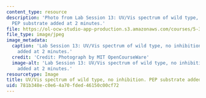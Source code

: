 ```yaml
---
content_type: resource
description: 'Photo from Lab Session 13: UV/Vis spectrum of wild type, no inhibition.
  PEP substrate added at 2 minutes.'
file: https://ol-ocw-studio-app-production.s3.amazonaws.com/courses/5-36-biochemistry-laboratory-spring-2009/781b348ec0e64a70fded46150c00cf72_Lab13_3.jpg
file_type: image/jpeg
image_metadata:
  caption: 'Lab Session 13: UV/Vis spectrum of wild type, no inhibition. PEP substrate
    added at 2 minutes.'
  credit: 'Credit: Photograph by MIT OpenCourseWare'
  image-alt: 'Lab Session 13: UV/Vis spectrum of wild type, no inhibition. PEP substrate
    added at 2 minutes.'
resourcetype: Image
title: UV/Vis spectrum of wild type, no inhibition. PEP substrate added at 2 minutes
uid: 781b348e-c0e6-4a70-fded-46150c00cf72
---
```

